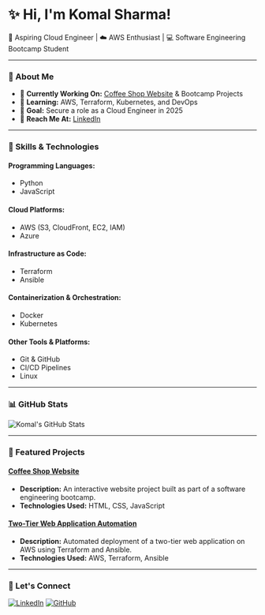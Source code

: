 # ✨ Hi, I'm Komal Sharma!

🚀 Aspiring Cloud Engineer | ☁️ AWS Enthusiast | 💻 Software Engineering Bootcamp Student

---

### 📖 About Me
- 🔹 **Currently Working On:** [Coffee Shop Website](https://github.com/KomalSharma/komal-sharma-coffeeshop) & Bootcamp Projects
- 🔹 **Learning:** AWS, Terraform, Kubernetes, and DevOps
- 🔹 **Goal:** Secure a role as a Cloud Engineer in 2025
- 🔹 **Reach Me At:** [LinkedIn](www.linkedin.com/in/komal-sharma-cs)

---

### 🔧 Skills & Technologies
#### **Programming Languages:**
- Python
- JavaScript

#### **Cloud Platforms:**
- AWS (S3, CloudFront, EC2, IAM)
- Azure

#### **Infrastructure as Code:**
- Terraform
- Ansible

#### **Containerization & Orchestration:**
- Docker
- Kubernetes

#### **Other Tools & Platforms:**
- Git & GitHub
- CI/CD Pipelines
- Linux

---

### 📊 GitHub Stats
![Komal's GitHub Stats](https://github-readme-stats.vercel.app/api?username=KomalSharma&show_icons=true&theme=radical)

---

### 🌟 Featured Projects

#### **[Coffee Shop Website](https://github.com/KomalSharma/komal-sharma-coffeeshop)**
- **Description:** An interactive website project built as part of a software engineering bootcamp.
- **Technologies Used:** HTML, CSS, JavaScript

#### **[Two-Tier Web Application Automation](https://github.com/KomalSharma/two-tier-web-application-automation-impressive-neighbour)**
- **Description:** Automated deployment of a two-tier web application on AWS using Terraform and Ansible.
- **Technologies Used:** AWS, Terraform, Ansible

---

### 🔗 Let's Connect
[![LinkedIn](https://img.shields.io/badge/LinkedIn-0077B5?style=for-the-badge&logo=linkedin&logoColor=white)](https://linkedin.com/in/your-profile)
[![GitHub](https://img.shields.io/badge/GitHub-181717?style=for-the-badge&logo=github&logoColor=white)](https://github.com/KomalSharma)


<!--
**komals-1494/komals-1494** is a ✨ _special_ ✨ repository because its `README.md` (this file) appears on your GitHub profile.

Here are some ideas to get you started:

- 🔭 I’m currently working on ...
- 🌱 I’m currently learning ...
- 👯 I’m looking to collaborate on ...
- 🤔 I’m looking for help with ...
- 💬 Ask me about ...
- 📫 How to reach me: ...
- 😄 Pronouns: ...
- ⚡ Fun fact: ...

<h2 align="center"> 👋 Hi, there </h2>
  <p align="center">
    I am an enthusiast Cloud Architect. 
  </p>
  <p align='center'>
    <a href="https://www.linkedin.com/in/atoosanasiri/"><img src="https://img.shields.io/badge/linkedin-%230077B5.svg?&style=for-the-badge&logo=linkedin&logoColor=white" target="_blank" /></a>&nbsp;&nbsp;&nbsp;&nbsp;
    <a href="https://medium.com/@atoosanasiri"><img src="https://img.shields.io/badge/Medium%20-%231572B6.svg?&style=for-the-badge&logo=medium&logoColor=white" target="_blank" /></a>&nbsp;&nbsp;&nbsp;
    <a href="https://twitter.com/atoosanasiri"><img src="https://img.shields.io/badge/twitter-%231DA1F2.svg?&style=for-the-badge&logo=twitter&logoColor=white" target="_blank" /></a>&nbsp;&nbsp;&nbsp;&nbsp;
  </p>
  <p align="center">
    <img src="https://komarev.com/ghpvc/?username=atoosanasiri-seneca&color=&color=dc143c&style=plastic" alt="https://github.com/atoosanasiri-seneca" align="center" />
  </p>

  <p align='center'>
    <a href="#"><img src="https://github-readme-stats.vercel.app/api?username=atoosanasiri-seneca&show_icons=true&count_private=true&theme=dark" width="350"></a>
  </p>

  <p align='center'>
    <img alt="GitHub Repo stars" src="https://img.shields.io/github/stars/atoosanasiri-seneca/beautify-github-profile?style=flat-square">
    <img alt="GitHub forks" src="https://img.shields.io/github/forks/atoosanasiri-seneca/beautify-github-profile?style=flat-square">
    <img alt="GitHub watchers" src="https://img.shields.io/github/watchers/atoosanasiri-seneca/beautify-github-profile?style=flat-square">
    <img alt="GitHub contributors" src="https://img.shields.io/github/contributors/atoosanasiri-seneca/beautify-github-profile?color=blue&style=flat-square">
    <img alt="GitHub last commit" src="https://img.shields.io/github/last-commit/atoosanasiri-seneca/beautify-github-profile?color=blue&style=flat-square">
    <img alt="GitHub" src="https://img.shields.io/github/license/atoosanasiri-seneca/beautify-github-profile?color=blue&style=flat-square">
    <img alt="GitHub closed issues" src="https://img.shields.io/github/issues-closed/atoosanasiri-seneca/beautify-github-profile?color=blue&style=flat-square">
    <img alt="GitHub closed pull requests" src="https://img.shields.io/github/issues-pr-closed/atoosanasiri-seneca/beautify-github-profile?color=blue&style=flat-square">
  </p>

  <p align='center'>    
    <img alt="GitHub closed pull requests" src="http://github-profile-summary-cards.vercel.app/api/cards/profile-details?username=atoosanasiri-seneca&theme=default" />
    <img alt="GitHub closed pull requests" src="http://github-profile-summary-cards.vercel.app/api/cards/productive-time?username=atoosanasiri-seneca&theme=default" />
    <img alt="GitHub closed pull requests" src="http://github-profile-summary-cards.vercel.app/api/cards/stats?username=atoosanasiri-seneca&theme=default" />
  </p>
<hr>

<h2 align="center"> 🔭 Data Science Tools </h2>
<p align="center">
  <img src="https://img.shields.io/badge/Python-3776AB?logo=python&logoColor=fff&style=for-the-badge" />&nbsp;&nbsp;&nbsp;
  <img src="https://img.shields.io/badge/TensorFlow-FF6F00?logo=tensorflow&logoColor=fff&style=for-the-badge" />&nbsp;&nbsp;&nbsp;
  <img src="https://img.shields.io/badge/Streamlit-FF4B4B?logo=streamlit&logoColor=fff&style=for-the-badge" />&nbsp;&nbsp;&nbsp;
  <img src="https://img.shields.io/badge/PyTorch-EE4C2C?logo=pytorch&logoColor=fff&style=for-the-badge" />&nbsp;&nbsp;&nbsp;
  <img src="https://img.shields.io/badge/-script-276DC3.svg?style=for-the-badge&logo=R  " />&nbsp;&nbsp;&nbsp;
  <img src="https://img.shields.io/badge/Keras-FF0000?style=for-the-badge&logo=keras&logoColor=white" />&nbsp;&nbsp;
  <img src="https://img.shields.io/badge/Flask-000000?style=for-the-badge&logo=flask&logoColor=white" />&nbsp;&nbsp;  
</p>

<hr>

<h2 align="center"> ☁️ Cloud Stack </h2>
<p align="center">
  <img src="https://img.shields.io/badge/azure-%230072C6.svg?style=for-the-badge&logo=microsoftazure&logoColor=white" />&nbsp;&nbsp;&nbsp;
  <img src="https://img.shields.io/badge/AWS-%23FF9900.svg?style=for-the-badge&logo=amazon-aws&logoColor=white" />&nbsp;&nbsp;&nbsp;
  <img src="https://img.shields.io/badge/GoogleCloud-%234285F4.svg?style=for-the-badge&logo=google-cloud&logoColor=white" />&nbsp;&nbsp;&nbsp;
  <img src="https://img.shields.io/badge/Openstack-%23f01742.svg?style=for-the-badge&logo=openstack&logoColor=white" />&nbsp;&nbsp;&nbsp;
</p>

<hr>

<h2 align="center"> ⚙️ DevOps Platforms </h2>
<p align="center">
  <img src="https://img.shields.io/badge/docker-%230db7ed.svg?style=for-the-badge&logo=docker&logoColor=white" />&nbsp;&nbsp;&nbsp;
  <img src="https://img.shields.io/badge/kubernetes-%23326ce5.svg?style=for-the-badge&logo=kubernetes&logoColor=white" />&nbsp;&nbsp;&nbsp;
  <img src="https://img.shields.io/badge/ansible-%231A1918.svg?style=for-the-badge&logo=ansible&logoColor=white" />&nbsp;&nbsp;&nbsp;
  <img src="https://img.shields.io/badge/nginx-%23009639.svg?style=for-the-badge&logo=nginx&logoColor=white" />&nbsp;&nbsp;&nbsp;
  <img src="https://img.shields.io/badge/jenkins-%232C5263.svg?style=for-the-badge&logo=jenkins&logoColor=white" />&nbsp;&nbsp;&nbsp;
  <img src="https://img.shields.io/badge/Apache%20Airflow-017CEE?style=for-the-badge&logo=Apache%20Airflow&logoColor=white" />&nbsp;&nbsp;&nbsp;
</p>

<hr>

<h2 align="center"> 📚 Current Courses </h2>
<p align="center">
<p><a href="https://azure-project-winter2024.github.io/">
<img src="./images/azureprojectwinter2024.png" alt="Azure Project Winter2024" align="center"  target="_blank">
</a></p>
-->
